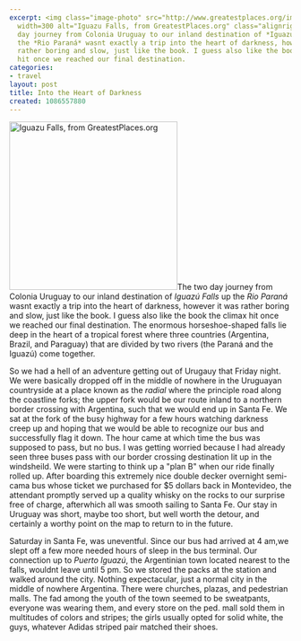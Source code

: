 ```yaml
---
excerpt: <img class="image-photo" src="http://www.greatestplaces.org/images/maps/1.jpg"
  width=300 alt="Iguazu Falls, from GreatestPlaces.org" class="alignright"/>The two
  day journey from Colonia Uruguay to our inland destination of *Iguazú Falls* up
  the *Rio Paraná* wasnt exactly a trip into the heart of darkness, however it was
  rather boring and slow, just like the book. I guess also like the book the climax
  hit once we reached our final destination.
categories:
- travel
layout: post
title: Into the Heart of Darkness
created: 1086557880
---
```

<img class="image-photo" src="/files/images/1.jpg" width=300 alt="Iguazu Falls, from GreatestPlaces.org" class="alignright"/>The two day journey from Colonia Uruguay to our inland destination of *Iguazú Falls* up the *Rio Paraná* wasnt exactly a trip into the heart of darkness, however it was rather boring and slow, just like the book. I guess also like the book the climax hit once we reached our final destination. The enormous horseshoe-shaped falls lie deep in the heart of a tropical forest where three countries (Argentina, Brazil, and Paraguay) that are divided by two rivers (the Paraná and the Iguazú) come together.

So we had a hell of an adventure getting out of Urugauy that Friday night. We were basically dropped off in the middle of nowhere in the Uruguayan countryside at a place known as the _radial_ where the principle road along the coastline forks; the upper fork would be our route inland to a northern border crossing with Argentina, such that we would end up in Santa Fe. We sat at the fork of the busy highway for a few hours watching darkness creep up and hoping that we would be able to recognize our bus and successfully flag it down. The hour came at which time the bus was supposed to pass, but no bus. I was getting worried because I had already seen three buses pass with our border crossing destination lit up in the windsheild. We were starting to think up a "plan B" when our ride finally rolled up. After boarding this extremely nice double decker overnight semi-cama bus whose ticket we purchased for $5 dollars back in Montevideo, the attendant promptly served up a quality whisky on the rocks to our surprise free of charge, afterwhich all was smooth sailing to Santa Fe. Our stay in Uruguay was short, maybe too short, but well worth the detour, and certainly a worthy point on the map to return to in the future.

Saturday in Santa Fe, was uneventful. Since our bus had arrived at 4 am,we slept off a few more needed hours of sleep in the bus terminal. Our connection up to  *Puerto Iguazú*, the Argentinian town located nearest to the falls, wouldnt leave until 5 pm. So we stored the packs at the station and walked around the city. Nothing expectacular, just a normal city in the middle of nowhere Argentina. There were churches, plazas, and pedestrian malls. The fad among the youth of the town seemed to be sweatpants, everyone was wearing them, and every store on the ped. mall sold them in multitudes of colors and stripes; the girls usually opted for solid white, the guys, whatever Adidas striped pair matched their shoes.
